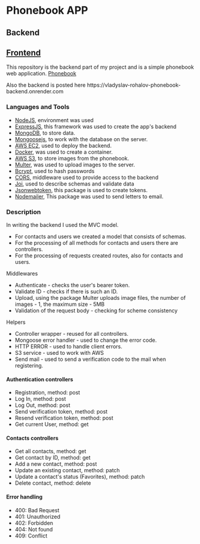 <h1>Phonebook APP</h1>
<h2>Backend</h2>
<h2> <a href="https://github.com/vladyslav-rohalov/phonebook-frontend/">Frontend</a></h2>
<p>This repository is the backend part of my project and is a simple phonebook web
application. <a href="https://vladyslav-rohalov.github.io/phonebook-frontend/">Phonebook</a>
</p>
<p>Also the backend is posted here https://vladyslav-rohalov-phonebook-backend.onrender.com</p>
<h3>Languages and Tools</h3>
<ul>
    <li>
        <span><a href="https://nodejs.org/" target="_blank" rel="noreferrer">NodeJS</a>, environment was used</span>
    </li>
    <li>
        <span><a href="https://expressjs.com/" target="_blank" rel="noreferrer">ExpressJS</a>, this framework was used to create the app's backend</span>
    </li>
    <li>
        <span><a href="https://www.mongodb.com/" target="_blank" rel="noreferrer">MongoDB</a>, to store data. </span>
    </li>
    <li>
        <span><a href="https://mongoosejs.com/" target="_blank" rel="noreferrer">Mongoosejs</a>, to work with the database on the server. </span>
    </li>
    <li>
        <span><a href="https://aws.amazon.com/ru/ec2/" target="_blank" rel="noreferrer">AWS EC2</a>, used to deploy the backend. </span>
    </li>
    <li>
        <span><a href="https://www.docker.com/" target="_blank" rel="noreferrer">Docker</a>, was used to create a container. </span>
    </li>
    <li>
        <span><a href="https://aws.amazon.com/ru/s3/" target="_blank" rel="noreferrer">AWS S3</a>, to store images from the phonebook. </span>
    </li>
    <li>
        <span><a href="https://github.com/expressjs/multer" target="_blank" rel="noreferrer">Multer</a>, was used to upload images to the server. </span>
    </li>
    <li>
        <span><a href="https://github.com/kelektiv/node.bcrypt.js" target="_blank" rel="noreferrer">Bcrypt</a>, used to hash passwords</span>
    </li>
    <li>
        <span><a href="https://github.com/expressjs/cors" target="_blank" rel="noreferrer">CORS</a>, middleware used to provide access to the backend</span>
    </li>
    <li>
        <span><a href="https://github.com/hapijs/joi" target="_blank" rel="noreferrer">Joi</a>, used to describe schemas and validate data </span>
    </li>
    <li>
        <span><a href="https://www.npmjs.com/package/jsonwebtoken" target="_blank" rel="noreferrer">Jsonwebtoken</a>, this package is used to create tokens.         </span>
    </li>
     <li>
        <span><a href=" https://nodemailer.com/" target="_blank" rel="noreferrer">Nodemailer</a>, This package was used to send letters to email.</span>
    </li>
   
</ul>

<h3>Description</h3>
<p>In writing the backend I used the MVC model.</p>
 <ul>
        <li>For contacts and users we created a model that consists of schemas.</li>
        <li>For the processing of all methods for contacts and users there are controllers.</li>
        <li>For the processing of requests created routes, also for contacts and users.</li>
 </ul>
<p>Middlewares</p>
 <ul>
        <li>Authenticate - checks the user's bearer token. </li>
        <li>Validate ID - checks if there is such an ID.</li>
        <li>Upload, using the package Multer uploads image files, the number of images - 1, the maximum size - 5MB</li>
        <li>Validation of the request body - checking for scheme consistency</li>
 </ul>
<p>Helpers</p>
 <ul>
        <li>Controller wrapper - reused for all controllers.</li>
        <li>Mongoose error handler - used to change the error code.</li>
        <li>HTTP ERROR - used to handle client errors.</li>
        <li>S3 service - used to work with AWS</li>
        <li>Send mail - used to send a verification code to the mail when registering.</li>
 </ul>



<h4>Authentication controllers</h4>
   <ul>
        <li>Registration, method: post</li>
        <li>Log In, method: post</li>
        <li>Log Out, method: post</li>
        <li>Send verification token, method: post</li>
        <li>Resend verification token, method: post</li>
        <li>Get current User, method: get</li>
   </ul>

<h4>Contacts controllers</h4>
   <ul>
        <li>Get all contacts, method: get</li>
        <li>Get contact by ID, method: get</li>
        <li>Add a new contact, method: post</li>
        <li>Update an existing contact, method: patch</li>
        <li>Update a contact's status (Favorites), method: patch</li>
        <li>Delete contact, method: delete</li>
   </ul>   

<h4>Error handling </h4>
   <ul>
        <li>400: Bad Request</li>
        <li>401: Unauthorized</li>
        <li>402: Forbidden</li>
        <li>404: Not found</li>
        <li>409: Conflict</li>
   </ul>  

  
  
  

  
 

